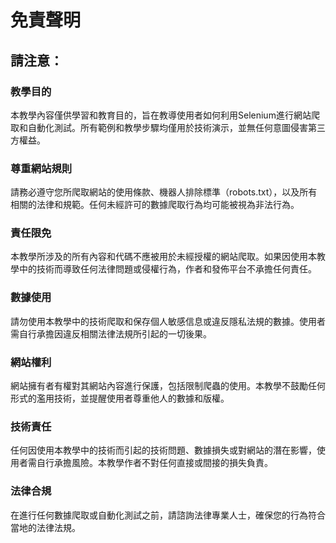# 免責聲明

## 請注意：

### 教學目的
本教學內容僅供學習和教育目的，旨在教導使用者如何利用Selenium進行網站爬取和自動化測試。所有範例和教學步驟均僅用於技術演示，並無任何意圖侵害第三方權益。

### 尊重網站規則
請務必遵守您所爬取網站的使用條款、機器人排除標準（robots.txt），以及所有相關的法律和規範。任何未經許可的數據爬取行為均可能被視為非法行為。

### 責任限免
本教學所涉及的所有內容和代碼不應被用於未經授權的網站爬取。如果因使用本教學中的技術而導致任何法律問題或侵權行為，作者和發佈平台不承擔任何責任。

### 數據使用
請勿使用本教學中的技術爬取和保存個人敏感信息或違反隱私法規的數據。使用者需自行承擔因違反相關法律法規所引起的一切後果。

### 網站權利
網站擁有者有權對其網站內容進行保護，包括限制爬蟲的使用。本教學不鼓勵任何形式的濫用技術，並提醒使用者尊重他人的數據和版權。

### 技術責任
任何因使用本教學中的技術而引起的技術問題、數據損失或對網站的潛在影響，使用者需自行承擔風險。本教學作者不對任何直接或間接的損失負責。

### 法律合規
在進行任何數據爬取或自動化測試之前，請諮詢法律專業人士，確保您的行為符合當地的法律法規。
